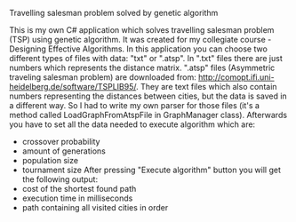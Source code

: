 Travelling salesman problem solved by genetic algorithm

This is my own C# application which solves travelling salesman problem (TSP) using genetic algorithm. It was created for my collegiate course - Designing Effective Algorithms. In this application you can choose two different types of files with data: "txt" or ".atsp". 
In ".txt" files there are just numbers which represents the distance matrix. ".atsp" files (Asymmetric traveling salesman problem) are downloaded from: http://comopt.ifi.uni-heidelberg.de/software/TSPLIB95/. They are text files which also contain numbers representing the distances between cities, but the data is saved in a different way. So I had to write my own parser for those files (it's a method called LoadGraphFromAtspFile in GraphManager class). Afterwards you have to set all the data needed to execute algorithm which are: 
- crossover probability
- amount of generations
- population size
- tournament size
After pressing "Execute algorithm" button you will get the following output:
- cost of the shortest found path
- execution time in milliseconds
- path containing all visited cities in order
